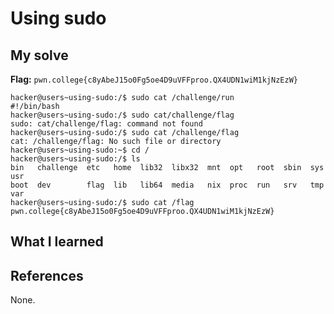 # Using sudo


## My solve
**Flag:** `pwn.college{c8yAbeJ15o0Fg5oe4D9uVFFproo.QX4UDN1wiM1kjNzEzW}`


```
hacker@users~using-sudo:/$ sudo cat /challenge/run
#!/bin/bash
hacker@users~using-sudo:/$ sudo cat/challenge/flag
sudo: cat/challenge/flag: command not found
hacker@users~using-sudo:/$ sudo cat /challenge/flag
cat: /challenge/flag: No such file or directory
hacker@users~using-sudo:~$ cd /
hacker@users~using-sudo:/$ ls
bin   challenge  etc   home  lib32  libx32  mnt  opt   root  sbin  sys  usr
boot  dev        flag  lib   lib64  media   nix  proc  run   srv   tmp  var
hacker@users~using-sudo:/$ sudo cat /flag
pwn.college{c8yAbeJ15o0Fg5oe4D9uVFFproo.QX4UDN1wiM1kjNzEzW}
```

## What I learned


## References 
None.
